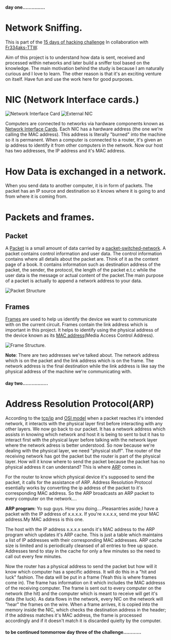 #### day one...............

# Network Sniffing.
This is part of the [15 days of hacking challenge](https://github.com/P4rsz/15-days-of-Hacking)
In collaboration with [Fr334aks-TTW](https://github.com/fr334aks-TTW/15-days-of-hacking).

Aim of this project is to understand how data is sent, received and processed within networks and later build a sniffer tool based on the knowledge.
The main motivation behind the study is because I am naturally curious and I love to learn. The other reason is that it's an exciting venture on itself. Have fun and use the work here for good purposes.

# NIC (Network Interface cards.)
![Network Interface Card](https://www.tutorialspoint.com/assets/questions/media/17618/chip.jpg) ![External NIC](https://www.tutorialspoint.com/assets/questions/media/17618/network.jpg)

Computers are connected to networks via hardware components known as [Network Interface Cards](https://www.tutorialspoint.com/what-is-network-interface-card-nic). Each NIC has a hardware address (the one we're calling the MAC address). This address is literally "burned" into the machine so it is permanent. When a computer is connected to a router, it's given an ip address to identify it from other computers in the network. Now our host has two addresses, the IP address and it's MAC address.

# How Data is exchanged in a network.

When you send data to another computer, it is in form of packets. The packet has an IP source and destination so it knows where it is going to and from where it is coming from.

# Packets and frames.
## Packet

A [Packet](https://en.wikipedia.org/wiki/Network_packet) is a small amount of data carried by a [packet-switched-network](https://en.wikipedia.org/wiki/Packet_switching). A packet contains control information and user data. The control information contains where all details about the packet are. Think of it as the content page of a book. It contains information such as destination address of the
packet, the sender, the protocol, the length of the packet e.t.c while the user data is the message or actual content of the packet.The main purpose of a packet is actually to append a network address to your data. 

![Packet Structure](https://upload.wikimedia.org/wikipedia/commons/thumb/6/60/IPv4_Packet-en.svg/1280px-IPv4_Packet-en.svg.png)

## Frames 
[Frames](https://en.wikipedia.org/wiki/Frame_(networking)) are used to help us identify the device we want to communicate with on the current circuit. Frames contain the link address which is important in this project. It helps to identify using the physical address of the device known as its [MAC address](https://en.wikipedia.org/wiki/MAC_address)(Media Access Control Address).

![Frame Structure.](https://upload.wikimedia.org/wikipedia/commons/1/13/Ethernet_Type_II_Frame_format.svg)

**Note**: There are two addresses we've talked about. The network address which is on the packet and the link address which is on the frame. The network address is the final destination while the link address is like say the physical address of the machine we're communicating with.

#### day two.................
# Address Resolution Protocol(ARP)

According to the [tcp/ip](https://www.javatpoint.com/computer-network-tcp-ip-model) and [OSI model](https://www.forcepoint.com/cyber-edu/osi-model) when a packet  reaches it's intended network, it interacts with the physical layer first before interacting with any other layers. We now go back to our packet. It has a network address which assists in knowing which network and host it is being to sent to but it has to interact first with the physical layer before talking with the network layer where the network adress is better understood. So now because we're dealing with the physical layer, we need "physical stuff". The router of the receiving network has got the packet but the router is part of the physical layer. How will it know where to send the packet because the packet has no physical address it can understand? This is where [ARP](https://www.techtarget.com/searchnetworking/definition/Address-Resolution-Protocol-ARP) comes in.

For the router to know which physical device it's supposed to send the packet, it calls for the assistance of ARP. Address Resolution Protocol esentially works by converting the ip address of the packet to it's corresponding MAC address. So the ARP broadcasts an ARP packet to every computer on the network....

**ARP program:** Yo sup guys. How you doing....Pleasantries aside,I have a packet with the IP address of x.x.x.x. If you're x.x.x.x, send me your MAC address.My
MAC address is this one.

The host with the IP address x.x.x.x sends it's MAC address to the ARP program which updates it's ARP cache. This is just a table which maintains a list of IP addresses with their corresponding MAC addresses. ARP cache size is limited and is periodically cleansed of all entries to free up space. Addresses tend to stay in the cache for only a few minutes so the need to call out every few minutes.

Now the router has a physical address to send the packet but how will it know which computer has a specific address. It will do this in a "hit and luck" fashion. The data will be put in a frame (Yeah this is where frames come in). The frame has information on it which includes the MAC addresss of the receiving computer. The frame is sent out to every computer on the network (the hit) and the computer which is meant to receive will get it's data (the luck). As data flows in the network, every NIC on the network will "hear" the frames on the wire. When a frame arrives, it is copied into the memory inside the NIC, which checks the destination address in the header; if the address matches it's MAC address, the frame is processed accordingly and if it doesn't match it is discarded quielty by the computer.

#### to be continued tommorrow day three of the challenge............
